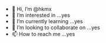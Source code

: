 - 👋 Hi, I’m @hkmx
- 👀 I’m interested in ...yes
- 🌱 I’m currently learning ...yes
- 💞️ I’m looking to collaborate on ...yes
- 📫 How to reach me ...yes

<!---
hkmx/hkmx is a ✨ special ✨ repository because its `README.md` (this file) appears on your GitHub profile.
You can click the Preview link to take a look at your changes.
--->

